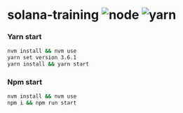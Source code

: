 # solana-training ![node](https://img.shields.io/badge/node-v18.20.2-brightgreen) ![yarn](https://img.shields.io/badge/yarn-berry-blue)


### Yarn start 

```bash
nvm install && nvm use
yarn set version 3.6.1
yarn install && yarn start
```

### Npm start 

```bash
nvm install && nvm use
npm i && npm run start
```
